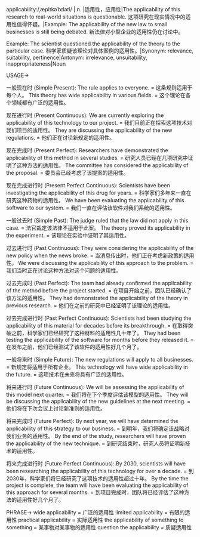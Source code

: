 applicability:/ˌæplɪkəˈbɪləti/ | n. |适用性，应用性|The applicability of this research to real-world situations is questionable. 这项研究在现实情况中的适用性值得怀疑。|Example: The applicability of the new law to small businesses is still being debated.  新法律对小型企业的适用性仍在讨论中。

Example:  The scientist questioned the applicability of the theory to the particular case. 科学家质疑该理论对具体案例的适用性。|Synonym: relevance, suitability, pertinence|Antonym: irrelevance, unsuitability, inappropriateness|Noun


USAGE->

一般现在时 (Simple Present):
The rule applies to everyone. = 这条规则适用于每个人。
This theory has wide applicability in various fields. = 这个理论在各个领域都有广泛的适用性。

现在进行时 (Present Continuous):
We are currently exploring the applicability of this technology to our project. = 我们目前正在探索这项技术对我们项目的适用性。
They are discussing the applicability of the new regulations. = 他们正在讨论新规定的适用性。

现在完成时 (Present Perfect):
Researchers have demonstrated the applicability of this method in several studies. = 研究人员已经在几项研究中证明了这种方法的适用性。
The committee has considered the applicability of the proposal. = 委员会已经考虑了该提案的适用性。

现在完成进行时 (Present Perfect Continuous):
Scientists have been investigating the applicability of this drug for years. = 科学家们多年来一直在研究这种药物的适用性。
We have been evaluating the applicability of this software to our system. = 我们一直在评估该软件对我们系统的适用性。

一般过去时 (Simple Past):
The judge ruled that the law did not apply in this case. = 法官裁定该法律不适用于此案。
The theory proved its applicability in the experiment. = 该理论在实验中证明了其适用性。

过去进行时 (Past Continuous):
They were considering the applicability of the new policy when the news broke. = 当消息传出时，他们正在考虑新政策的适用性。
We were discussing the applicability of this approach to the problem. = 我们当时正在讨论这种方法对这个问题的适用性。

过去完成时 (Past Perfect):
The team had already confirmed the applicability of the method before the project started. = 在项目开始之前，团队已经确认了该方法的适用性。
They had demonstrated the applicability of the theory in previous research. = 他们在之前的研究中已经证明了该理论的适用性。


过去完成进行时 (Past Perfect Continuous):
Scientists had been studying the applicability of this material for decades before its breakthrough. = 在取得突破之前，科学家们已经研究了这种材料的适用性几十年了。
They had been testing the applicability of the software for months before they released it. = 在发布之前，他们已经测试了该软件的适用性好几个月了。

一般将来时 (Simple Future):
The new regulations will apply to all businesses. = 新规定将适用于所有企业。
This technology will have wide applicability in the future. = 这项技术在未来将具有广泛的适用性。

将来进行时 (Future Continuous):
We will be assessing the applicability of this model next quarter. = 我们将在下个季度评估该模型的适用性。
They will be discussing the applicability of the new guidelines at the next meeting. = 他们将在下次会议上讨论新准则的适用性。

将来完成时 (Future Perfect):
By next year, we will have determined the applicability of this strategy to our business. = 到明年，我们将确定该战略对我们业务的适用性。
By the end of the study, researchers will have proven the applicability of the new technique. = 到研究结束时，研究人员将证明新技术的适用性。


将来完成进行时 (Future Perfect Continuous):
By 2030, scientists will have been researching the applicability of this technology for over a decade. = 到2030年，科学家们将已经研究了这项技术的适用性超过十年。
By the time the project is complete, the team will have been evaluating the applicability of this approach for several months. = 到项目完成时，团队将已经评估了这种方法的适用性好几个月了。



PHRASE->
wide applicability = 广泛的适用性
limited applicability = 有限的适用性
practical applicability =  实际适用性
the applicability of something to something = 某事物对某事物的适用性
question the applicability =  质疑适用性
